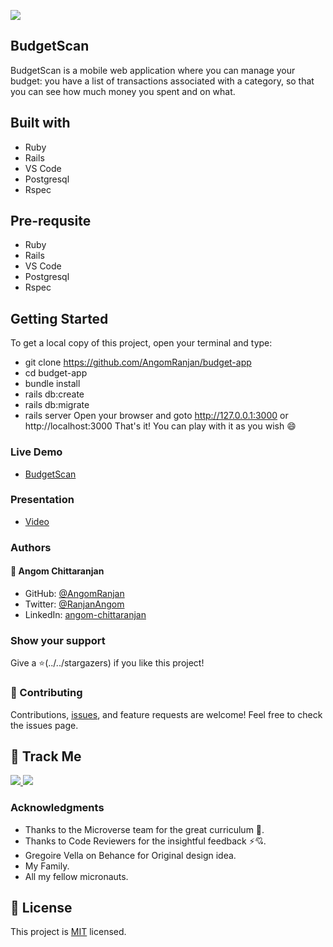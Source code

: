 [![](https://img.shields.io/badge/Micronaut-Angom%20Chittaranjan-blue)](https://github.com/AngomRanjan)

## BudgetScan
  BudgetScan is a mobile web application where you can manage your budget: you have a list of transactions associated with a category, so that you can see how much money you spent and on what.

## Built with
  - Ruby
  - Rails
  - VS Code
  - Postgresql
  - Rspec

## Pre-requsite
  - Ruby
  - Rails
  - VS Code
  - Postgresql
  - Rspec 

## Getting Started
 To get a local copy of this project, open your terminal and type:
  - git clone https://github.com/AngomRanjan/budget-app
  - cd budget-app
  - bundle install
  - rails db:create
  - rails db:migrate
  - rails server
 Open your browser and goto http://127.0.0.1:3000 or http://localhost:3000 
 That's it! You can play with it as you wish 😄

### Live Demo

- [BudgetScan](https://afternoon-savannah-28512.herokuapp.com/)

### Presentation

- [Video](https://drive.google.com/file/d/1QnITmrBLDWJwJGZ3B2_5I9ASuoZjf_SP/view?usp=sharing)

### Authors

#### 👤 Angom Chittaranjan

- GitHub: [@AngomRanjan](https://github.com/AngomRanjan)
- Twitter: [@RanjanAngom](https://twitter.com/RanjanAngom)
- LinkedIn: [angom-chittaranjan](https://linkedin.com/in/angom-chittaranjan)

### Show your support
Give a ⭐️(../../stargazers) if you like this project!

### 🤝 Contributing
Contributions, [issues](https://github.com/AngomRanjan/budget-app/issues), and feature requests are welcome! Feel free to check the issues page.

## :footprints: Track Me

<a href="https://twitter.com/RanjanAngom?ref_src=twsrc%5Etfw" class="twitter-follow-button" data-show-count="false">
<img src="https://img.shields.io/badge/-@RanjanAngom-blue?style=flat&logo=twitter&logoColor=white">
</a>

<a class="github-button" href="https://github.com/AngomRanjan" aria-label="Follow @AngomRanjan on GitHub">
 <img src="https://img.shields.io/badge/-@AngomRanjan-green?style=flat&logo=github&logoColor=white">
</a>

### Acknowledgments

- Thanks to the Microverse team for the great curriculum 🙌.
- Thanks to Code Reviewers for the insightful feedback ⚡💘.
- Gregoire Vella on Behance for Original design idea.
- My Family.
- All my fellow micronauts.

## 📝 License

This project is [MIT](LICENSE) licensed.
